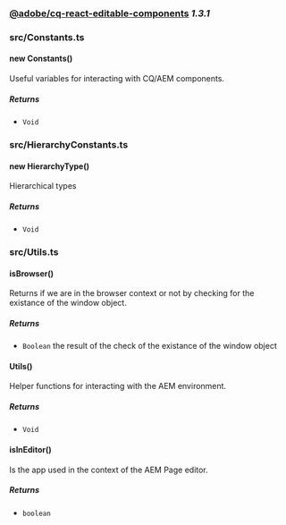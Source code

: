 
### [@adobe/cq-react-editable-components](https://www.adobe.com/go/aem6_4_docs_spa_en) *1.3.1*



### src/Constants.ts


    
#### new Constants()

Useful variables for interacting with CQ/AEM components.






##### Returns


- `Void`


    


### src/HierarchyConstants.ts


    
#### new HierarchyType()

Hierarchical types






##### Returns


- `Void`


    


### src/Utils.ts


    

    
#### isBrowser()

Returns if we are in the browser context or not by checking for the
existance of the window object.






##### Returns


- `Boolean`  the result of the check of the existance of the window object


    

    

    
#### Utils()

Helper functions for interacting with the AEM environment.






##### Returns


- `Void`


    

    
#### isInEditor()

Is the app used in the context of the AEM Page editor.






##### Returns


- `boolean`  


    

    

